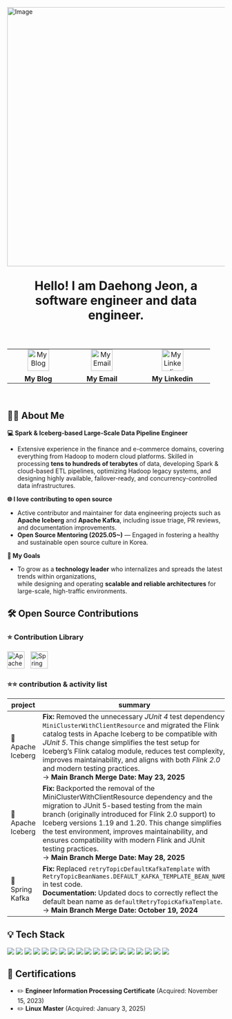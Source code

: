 <img width="1500" height="600" alt="Image" src="https://github.com/user-attachments/assets/093baa11-0c84-42de-8189-f279bb553d1d" />

<br>

<p align="center" style="font-size: 28px; font-weight: bold;">
  <strong>Hello! I am Daehong Jeon, a software engineer and data engineer.</strong>
</p>

<br>

<table align="center" border="0" cellpadding="0" cellspacing="0" style="border-collapse: collapse; border: none;">
  <tr>
    <td align="center" style="padding: 0 40px;">
      <a href="https://jeondaehong.github.io/">
        <img width="50" height="50" src="https://github.com/user-attachments/assets/f3e01811-c3dd-42fd-8927-92bcf59cbc03" alt="My Blog" />
      </a>
      <div style="margin-top: 8px; font-weight: bold;">My Blog</div>
    </td>
    <td align="center" style="padding: 0 40px;">
      <a href="mailto:daehong770@gmail.com">
        <img width="50" height="50" src="https://github.com/user-attachments/assets/a1b40ffb-7ead-43f5-848b-2ec3a7f75cde" alt="My Email" />
      </a>
      <div style="margin-top: 8px; font-weight: bold;">My Email</div>
    </td>
    <td align="center" style="padding: 0 40px;">
      <a href="https://www.linkedin.com/in/daehong-jeon">
        <img width="50" height="50" src="https://github.com/user-attachments/assets/18a2e315-2214-491b-b84b-2cc174327a7d" alt="My Linkedin" />
      </a>
      <div style="margin-top: 8px; font-weight: bold;">My Linkedin</div>
    </td>
  </tr>
</table>

<br>

## 🧑‍💻 About Me  
**💻 Spark & Iceberg-based Large-Scale Data Pipeline Engineer**  
- Extensive experience in the finance and e-commerce domains, covering everything from Hadoop to modern cloud platforms. Skilled in processing **tens to hundreds of terabytes** of data, developing Spark & cloud-based ETL pipelines, optimizing Hadoop legacy systems, and designing highly available, failover-ready, and concurrency-controlled data infrastructures.

**🌐 I love contributing to open source**  
- Active contributor and maintainer for data engineering projects such as **Apache Iceberg** and **Apache Kafka**, including issue triage, PR reviews, and documentation improvements.  
- **Open Source Mentoring (2025.05~)** — Engaged in fostering a healthy and sustainable open source culture in Korea.

**🎯 My Goals**  
- To grow as a **technology leader** who internalizes and spreads the latest trends within organizations,  
while designing and operating **scalable and reliable architectures** for large-scale, high-traffic environments.

<h2> 🛠️ Open Source Contributions </h2> 

### ⭐️ Contribution Library

<p align="left">
  <img src="https://img.shields.io/badge/Apache%20Iceberg-00BFFF?style=for-the-badge&logo=apache&logoColor=white" alt="Apache Iceberg" height="40" style="margin-right:10px;" />
  <img src="https://img.shields.io/badge/Spring%20Kafka-6DB33F?style=for-the-badge&logo=spring&logoColor=white" alt="Spring Kafka" height="40" />
</p>

### ⭐️⭐️ contribution & activity list

| project        | summary                                                                                                                                                                                                                                                                                                                                                                                                             | link                                                                                      | date  |
|----------------|---------------------------------------------------------------------------------------------------------------------------------------------------------------------------------------------------------------------------------------------------------------------------------------------------------------------------------------------------------------------------------------------------------------------|-------------------------------------------------------------------------------------------|-------|
| 🧊 Apache Iceberg  | **Fix:** Removed the unnecessary *JUnit 4* test dependency `MiniClusterWithClientResource` and migrated the Flink catalog tests in Apache Iceberg to be compatible with *JUnit 5*. This change simplifies the test setup for Iceberg’s Flink catalog module, reduces test complexity, improves maintainability, and aligns with both *Flink 2.0* and modern testing practices.<br/>→ **Main Branch Merge Date: May 23, 2025**                    | [PR](https://github.com/apache/iceberg/pull/13021#issuecomment-2903837698)                | 25.05 |
| 🧊 Apache Iceberg  | **Fix:** Backported the removal of the MiniClusterWithClientResource dependency and the migration to JUnit 5-based testing from the main branch (originally introduced for Flink 2.0 support) to Iceberg versions 1.19 and 1.20. This change simplifies the test environment, improves maintainability, and ensures compatibility with modern Flink and JUnit testing practices.<br/>→ **Main Branch Merge Date: May 28, 2025** | [PR](https://github.com/apache/iceberg/pull/13165)                                       | 25.05 |
| 🍃 Spring Kafka   | **Fix:** Replaced `retryTopicDefaultKafkaTemplate` with `RetryTopicBeanNames.DEFAULT_KAFKA_TEMPLATE_BEAN_NAME` in test code.<br/>**Documentation:** Updated docs to correctly reflect the default bean name as `defaultRetryTopicKafkaTemplate`.<br/>→ **Main Branch Merge Date: October 19, 2024** | [PR](https://github.com/spring-projects/spring-kafka/pull/3543)                       | 24.10 |

<h2> 💡 Tech Stack </h2> 

<p>
  <img src="https://img.shields.io/badge/Iceberg-50ABF1?style=flat&logo=ApacheIaceberg&logoColor=white"/>
  <img src="https://img.shields.io/badge/Spark-E25A1C?style=flat&logo=ApacheSpark&logoColor=white"/>
  <img src="https://img.shields.io/badge/Hadoop-A81C7D?style=flat&logo=ApacheHadoop&logoColor=white"/>
  <img src="https://img.shields.io/badge/Hive-C2A633?style=flat&logo=ApacheHive&logoColor=white"/>
  <img src="https://img.shields.io/badge/DuckDB-FFF000?style=flat&logo=DuckDB&logoColor=black"/>
  <img src="https://img.shields.io/badge/Prometheus-E6522C?style=flat&logo=prometheus&logoColor=white"/>
  <img src="https://img.shields.io/badge/Scala-DC322F?style=flat&logo=Scala&logoColor=white"/>
  <img src="https://img.shields.io/badge/Kafka-231F20?style=flat&logo=ApacheKafka&logoColor=white"/>
  <img src="https://img.shields.io/badge/Java-007396?style=flat&logo=OpenJDK&logoColor=white"/> 
  <img src="https://img.shields.io/badge/Spring-6DB33F?style=flat&logo=Spring&logoColor=white"/> 
  <img src="https://img.shields.io/badge/SpringBoot-6DB33F?style=flat&logo=SpringBoot&logoColor=white"/> 
  <img src="https://img.shields.io/badge/JavaScript-F7DF1E?style=flat&logo=JavaScript&logoColor=white"/> 
  <img src="https://img.shields.io/badge/MySQL-4479A1?style=flat&logo=MySQL&logoColor=white"/> 
  <img src="https://img.shields.io/badge/Redis-DC382D?style=flat&logo=Redis&logoColor=white"/> 
  <img src="https://img.shields.io/badge/Nginx-009639?style=flat&logo=NGINX&logoColor=white"/>  
  <img src="https://img.shields.io/badge/Docker-2496ED?style=flat&logo=Docker&logoColor=white"/> 
  <img src="https://img.shields.io/badge/NaverCloud-03C75A?style=flat&logo=Naver&logoColor=white"/> 
  <img src="https://img.shields.io/badge/AWS-232F3E?style=flat&logo=AmazonAWS&logoColor=white"/> 
  <img src="https://img.shields.io/badge/Linux-FCC624?style=flat&logo=Linux&logoColor=white"/>
</p>


<h2> 📜 Certifications </h2>

- ✏️ **Engineer Information Processing Certificate** (Acquired: November 15, 2023)
- ✏️ **Linux Master** (Acquired: January 3, 2025)
